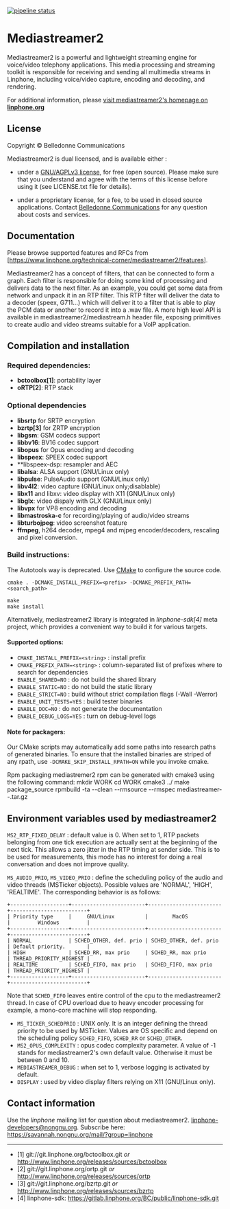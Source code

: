 [![pipeline status](https://gitlab.linphone.org/BC/public/mediastreamer2/badges/master/pipeline.svg)](https://gitlab.linphone.org/BC/public/mediastreamer2/commits/master)

Mediastreamer2
==============

Mediastreamer2 is a powerful and lightweight streaming engine for voice/video telephony applications.
This media processing and streaming toolkit is responsible for receiving and sending all multimedia streams in Linphone, including voice/video capture, encoding and decoding, and rendering.

For additional information, please [visit mediastreamer2's homepage on **linphone.org**](http://www.linphone.org/technical-corner/mediastreamer2)

License
-------

Copyright © Belledonne Communications

Mediastreamer2 is dual licensed, and is available either :

 - under a [GNU/AGPLv3 license](https://www.gnu.org/licenses/agpl-3.0.html), for free (open source). Please make sure that you understand and agree with the terms of this license before using it (see LICENSE.txt file for details).

 - under a proprietary license, for a fee, to be used in closed source applications. Contact [Belledonne Communications](https://www.linphone.org/contact) for any question about costs and services.

Documentation
-------------

Please browse supported features and RFCs from [<https://www.linphone.org/technical-corner/mediastreamer2/features>].

Mediastreamer2 has a concept of filters, that can be connected to form a graph. Each
filter is responsible for doing some kind of processing and 
delivers data to the next filter. As an example, you could get some
data from network and unpack it in an RTP filter. This RTP filter will
deliver the data to a decoder (speex, G711...) which will deliver it
to a filter that is able to play the PCM data or another to record it into a .wav
file.
A more high level API is available in mediastreamer2/mediastream.h header file, exposing
primitives to create audio and video streams suitable for a VoIP application.



Compilation and installation
----------------------------

### Required dependencies:

- **bctoolbox[1]**: portability layer
- **oRTP[2]**: RTP stack

### Optional dependencies

- **libsrtp** for SRTP encryption
- **bzrtp[3]** for ZRTP encryption
- **libgsm**: GSM codecs support
- **libbv16**: BV16 codec support
- **libopus** for Opus encoding and decoding
- **libspeex**: SPEEX codec support
- **libspeex-dsp: resampler and AEC
- **libalsa**: ALSA support (GNU/Linux only)
- **libpulse**: PulseAudio support (GNU/Linux only)
- **libv4l2**: video capture (GNU/Linux only;disablable)
- **libx11** and libxv: video display with X11 (GNU/Linux only)
- **libglx**: video dispaly with GLX (GNU/Linux only)
- **libvpx** for VP8 encoding and decoding
- **libmastroska-c** for recording/playing of audio/video streams
- **libturbojpeg**: video screenshot feature
- **ffmpeg**, h264 decoder, mpeg4 and mjpeg encoder/decoders, rescaling and pixel conversion.

### Build instructions:

The Autotools way is deprecated. Use [CMake](https://cmake.org) to configure the source code.

	cmake . -DCMAKE_INSTALL_PREFIX=<prefix> -DCMAKE_PREFIX_PATH=<search_path>
	
	make
	make install
	
Alternatively, mediastreamer2 library is integrated in *linphone-sdk[4]* meta project, which provides a convenient way
to build it for various targets.

#### Supported options:

- `CMAKE_INSTALL_PREFIX=<string>` : install prefix
- `CMAKE_PREFIX_PATH=<string>`    : column-separated list of prefixes where to search for dependencies
- `ENABLE_SHARED=NO`              : do not build the shared library
- `ENABLE_STATIC=NO`              : do not build the static library
- `ENABLE_STRICT=NO`              : build without strict compilation flags (-Wall -Werror)
- `ENABLE_UNIT_TESTS=YES`         : build tester binaries
- `ENABLE_DOC=NO`                 : do not generate the documentation
- `ENABLE_DEBUG_LOGS=YES`         : turn on debug-level logs


#### Note for packagers:

Our CMake scripts may automatically add some paths into research paths of generated binaries.
To ensure that the installed binaries are striped of any rpath, use `-DCMAKE_SKIP_INSTALL_RPATH=ON`
while you invoke cmake.

Rpm packaging
mediastremer2 rpm can be generated with cmake3 using the following command:
mkdir WORK
cd WORK
cmake3 ../
make package_source
rpmbuild -ta --clean --rmsource --rmspec mediastreamer-<version>-<release>.tar.gz



Environment variables used by mediastreamer2
--------------------------------------------

`MS2_RTP_FIXED_DELAY` : default value is 0. When set to 1, RTP packets belonging from one tick execution are actually sent at the beginning of the next tick.
This allows a zero jitter in the RTP timing at sender side. This is to be used for measurements, this mode has no interest for doing a real conversation and does not improve 
quality.

`MS_AUDIO_PRIO`, `MS_VIDEO_PRIO` : define the scheduling policy of the audio and video threads (MSTicker objects). Possible values are 'NORMAL', 'HIGH', 'REALTIME'.
The corresponding behavior is as follows:

	+-------------------+------------------------+------------------------+-------------------------+
	| Priority type     |     GNU/Linux          |        MacOS           |         Windows         |
	+-------------------+------------------------+------------------------+-------------------------+
	| NORMAL            | SCHED_OTHER, def. prio | SCHED_OTHER, def. prio | Default priority.       |
	| HIGH              | SCHED_RR, max prio     | SCHED_RR, max prio     | THREAD_PRIORITY_HIGHEST |
	| REALTIME          | SCHED_FIFO, max prio   | SCHED_FIFO, max prio   | THREAD_PRIORITY_HIGHEST |
	+-------------------+------------------------+------------------------+-------------------------+

Note that `SCHED_FIFO` leaves entire control of the cpu to the mediastreamer2 thread. In case of CPU overload
due to heavy encoder processing for example, a mono-core machine will stop responding.

- `MS_TICKER_SCHEDPRIO` : UNIX only. It is an integer defining the thread priority to be used by MSTicker. Values
                          are OS specific and depend on the scheduling policy `SCHED_FIFO`, `SCHED_RR` or `SCHED_OTHER`.
- `MS2_OPUS_COMPLEXITY` : opus codec complexity parameter. A value of -1 stands for mediastreamer2's own default value.
                          Otherwise it must be between 0 and 10.
- `MEDIASTREAMER_DEBUG` : when set to 1, verbose logging is activated by default.
- `DISPLAY`             : used by video display filters relying on X11 (GNU/Linux only).



Contact information
-------------------

Use the *linphone* mailing list for question about mediastreamer2.
  <linphone-developers@nongnu.org>.
Subscribe here:
  <https://savannah.nongnu.org/mail/?group=linphone>


--------------------------------------


- [1] git://git.linphone.org/bctoolbox.git *or* <http://www.linphone.org/releases/sources/bctoolbox>
- [2] git://git.linphone.org/ortp.git *or* <http://www.linphone.org/releases/sources/ortp>
- [3] git://git.linphone.org/bzrtp.git *or* <http://www.linphone.org/releases/sources/bzrtp>
- [4] linphone-sdk: https://gitlab.linphone.org/BC/public/linphone-sdk.git
